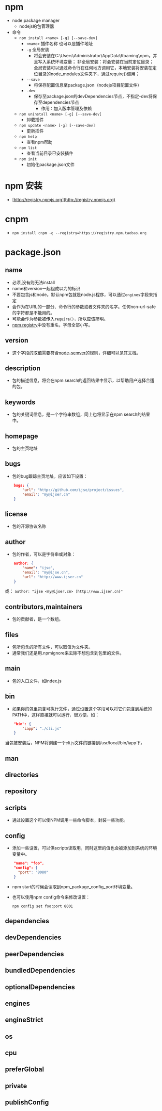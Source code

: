 # npm
- node package manager
    * nodejs的包管理器
- 命令
    * `npm install <name> [-g] [--save-dev]`
        - `<name>` 插件名称 也可以是插件地址
        - `-g` 全局安装
            * 将会安装在C:\Users\Administrator\AppData\Roaming\npm，并且写入系统环境变量；  非全局安装：将会安装在当前定位目录；  全局安装可以通过命令行在任何地方调用它，本地安装将安装在定位目录的node_modules文件夹下，通过require()调用；
        - `--save`
            * 将保存配置信息至package.json（nodejs项目配置文件）
        - `-dev`
            * 保存至package.json的devDependencies节点，不指定-dev将保存至dependencies节点
                * 作用：加入版本管理及依赖
    * `npm uninstall <name> [-g] [--save-dev]`
        - 卸载插件
    * `npm update <name> [-g] [--save-dev]`
        - 更新插件
    * `npm help`
        - 查看npm帮助
    * `npm list`
        - 查看当前目录已安装插件
    * `npm init`
        - 初始化package.json文件

# npm 安装
- [http://registry.npmjs.org](http://registry.npmjs.org)

# cnpm
- `npm install cnpm -g --registry=https://registry.npm.taobao.org`

# package.json
## name
- 必须,没有则无法install
- name和version一起组成以为的标识
- 不要包含js和node，默认npm包就是node.js程序，可以通过`engines`字段来指定
- 会作为在URL的一部分、命令行的参数或者文件夹的名字。任何non-url-safe的字符都是不能用的。
- 可能会作为参数被传入`require()`，所以应该简明。
- [npm registry](http://registry.npmjs.org/)中没有重名，字母全部小写。

## version
- 这个字段的取值需要符合[node-semver](https://github.com/npm/node-semver)的规则，详细可以见其文档。
## description

- 包的描述信息，将会在npm search的返回结果中显示，以帮助用户选择合适的包。

## keywords
- 包的关键词信息，是一个字符串数组，同上也将显示在npm search的结果中。

## homepage

- 包的主页地址

## bugs

- 包的bug跟踪主页地址，应该如下设置：
```json
    bugs: {  
        "url": "http://github.com/ijse/project/issues",
        "email": "my@ijser.cn"
    }
```
## license

- 包的开源协议名称

## author

- 包的作者，可以是字符串或对象：
```json
    author: {  
        "name": "ijse",
        "email": "my@ijse.cn",
        "url": "http://www.ijser.cn"
    }
```
或：
    `author: "ijse <my@ijser.cn> (http://www.ijser.cn)"`

## contributors,maintainers

- 包的贡献者，是一个数组。

## files

- 包所包含的所有文件，可以取值为文件夹。
- 通常我们还是用.npmignore来去除不想包含到包里的文件。

## main

- 包的入口文件，如index.js

## bin

- 如果你的包里包含可执行文件，通过设置这个字段可以将它们包含到系统的PATH中，这样直接就可以运行，很方便。如：
```json
    "bin": {
        "iapp": "./cli.js"
    }
```
当包被安装后，NPM将创建一个cli.js文件的链接到/usr/local/bin/iapp下。

## man

## directories

## repository

## scripts

- 通过设置这个可以使NPM调用一些命令脚本，封装一些功能。

## config

- 添加一些设置，可以供scripts读取用，同时这里的值也会被添加到系统的环境变量中。
```json
    "name": "foo",
    "config": {
      "port": "8080"
    }
```
- npm start的时候会读取到npm_package_config_port环境变量。
- 也可以使用npm config命令来修改设置：

    `npm config set foo:port 8001`

## dependencies

## devDependencies

## peerDependencies

## bundledDependencies

## optionalDependencies

## engines

## engineStrict

## os

## cpu

## preferGlobal

## private

## publishConfig
